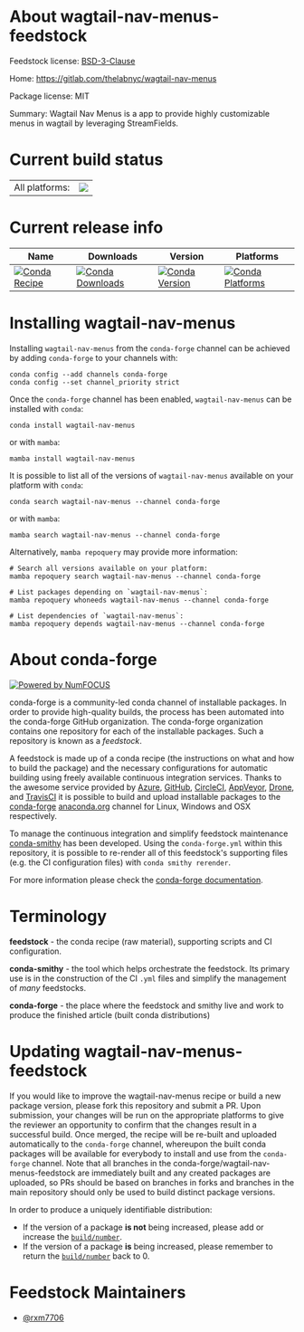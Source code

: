 About wagtail-nav-menus-feedstock
=================================

Feedstock license: [BSD-3-Clause](https://github.com/conda-forge/wagtail-nav-menus-feedstock/blob/main/LICENSE.txt)

Home: https://gitlab.com/thelabnyc/wagtail-nav-menus

Package license: MIT

Summary: Wagtail Nav Menus is a app to provide highly customizable menus in wagtail by leveraging StreamFields.

Current build status
====================


<table><tr><td>All platforms:</td>
    <td>
      <a href="https://dev.azure.com/conda-forge/feedstock-builds/_build/latest?definitionId=21538&branchName=main">
        <img src="https://dev.azure.com/conda-forge/feedstock-builds/_apis/build/status/wagtail-nav-menus-feedstock?branchName=main">
      </a>
    </td>
  </tr>
</table>

Current release info
====================

| Name | Downloads | Version | Platforms |
| --- | --- | --- | --- |
| [![Conda Recipe](https://img.shields.io/badge/recipe-wagtail--nav--menus-green.svg)](https://anaconda.org/conda-forge/wagtail-nav-menus) | [![Conda Downloads](https://img.shields.io/conda/dn/conda-forge/wagtail-nav-menus.svg)](https://anaconda.org/conda-forge/wagtail-nav-menus) | [![Conda Version](https://img.shields.io/conda/vn/conda-forge/wagtail-nav-menus.svg)](https://anaconda.org/conda-forge/wagtail-nav-menus) | [![Conda Platforms](https://img.shields.io/conda/pn/conda-forge/wagtail-nav-menus.svg)](https://anaconda.org/conda-forge/wagtail-nav-menus) |

Installing wagtail-nav-menus
============================

Installing `wagtail-nav-menus` from the `conda-forge` channel can be achieved by adding `conda-forge` to your channels with:

```
conda config --add channels conda-forge
conda config --set channel_priority strict
```

Once the `conda-forge` channel has been enabled, `wagtail-nav-menus` can be installed with `conda`:

```
conda install wagtail-nav-menus
```

or with `mamba`:

```
mamba install wagtail-nav-menus
```

It is possible to list all of the versions of `wagtail-nav-menus` available on your platform with `conda`:

```
conda search wagtail-nav-menus --channel conda-forge
```

or with `mamba`:

```
mamba search wagtail-nav-menus --channel conda-forge
```

Alternatively, `mamba repoquery` may provide more information:

```
# Search all versions available on your platform:
mamba repoquery search wagtail-nav-menus --channel conda-forge

# List packages depending on `wagtail-nav-menus`:
mamba repoquery whoneeds wagtail-nav-menus --channel conda-forge

# List dependencies of `wagtail-nav-menus`:
mamba repoquery depends wagtail-nav-menus --channel conda-forge
```


About conda-forge
=================

[![Powered by
NumFOCUS](https://img.shields.io/badge/powered%20by-NumFOCUS-orange.svg?style=flat&colorA=E1523D&colorB=007D8A)](https://numfocus.org)

conda-forge is a community-led conda channel of installable packages.
In order to provide high-quality builds, the process has been automated into the
conda-forge GitHub organization. The conda-forge organization contains one repository
for each of the installable packages. Such a repository is known as a *feedstock*.

A feedstock is made up of a conda recipe (the instructions on what and how to build
the package) and the necessary configurations for automatic building using freely
available continuous integration services. Thanks to the awesome service provided by
[Azure](https://azure.microsoft.com/en-us/services/devops/), [GitHub](https://github.com/),
[CircleCI](https://circleci.com/), [AppVeyor](https://www.appveyor.com/),
[Drone](https://cloud.drone.io/welcome), and [TravisCI](https://travis-ci.com/)
it is possible to build and upload installable packages to the
[conda-forge](https://anaconda.org/conda-forge) [anaconda.org](https://anaconda.org/)
channel for Linux, Windows and OSX respectively.

To manage the continuous integration and simplify feedstock maintenance
[conda-smithy](https://github.com/conda-forge/conda-smithy) has been developed.
Using the ``conda-forge.yml`` within this repository, it is possible to re-render all of
this feedstock's supporting files (e.g. the CI configuration files) with ``conda smithy rerender``.

For more information please check the [conda-forge documentation](https://conda-forge.org/docs/).

Terminology
===========

**feedstock** - the conda recipe (raw material), supporting scripts and CI configuration.

**conda-smithy** - the tool which helps orchestrate the feedstock.
                   Its primary use is in the construction of the CI ``.yml`` files
                   and simplify the management of *many* feedstocks.

**conda-forge** - the place where the feedstock and smithy live and work to
                  produce the finished article (built conda distributions)


Updating wagtail-nav-menus-feedstock
====================================

If you would like to improve the wagtail-nav-menus recipe or build a new
package version, please fork this repository and submit a PR. Upon submission,
your changes will be run on the appropriate platforms to give the reviewer an
opportunity to confirm that the changes result in a successful build. Once
merged, the recipe will be re-built and uploaded automatically to the
`conda-forge` channel, whereupon the built conda packages will be available for
everybody to install and use from the `conda-forge` channel.
Note that all branches in the conda-forge/wagtail-nav-menus-feedstock are
immediately built and any created packages are uploaded, so PRs should be based
on branches in forks and branches in the main repository should only be used to
build distinct package versions.

In order to produce a uniquely identifiable distribution:
 * If the version of a package **is not** being increased, please add or increase
   the [``build/number``](https://docs.conda.io/projects/conda-build/en/latest/resources/define-metadata.html#build-number-and-string).
 * If the version of a package **is** being increased, please remember to return
   the [``build/number``](https://docs.conda.io/projects/conda-build/en/latest/resources/define-metadata.html#build-number-and-string)
   back to 0.

Feedstock Maintainers
=====================

* [@rxm7706](https://github.com/rxm7706/)

